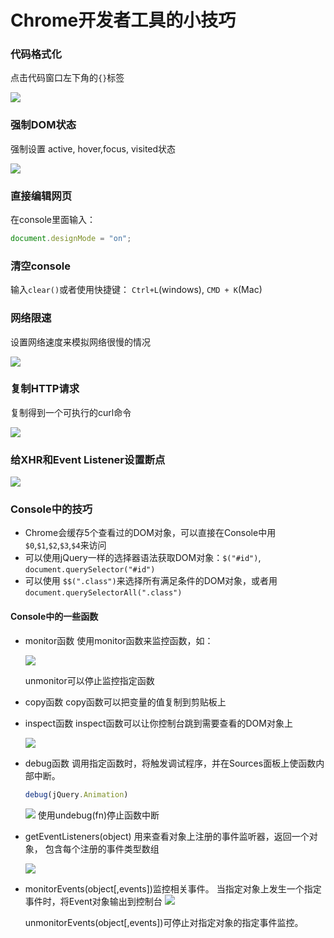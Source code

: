 # Chrome开发者工具的小技巧

### 代码格式化

点击代码窗口左下角的`{}`标签

![](./amWiki/assets/pretty-code.gif) 

### 强制DOM状态

强制设置 active, hover,focus, visited状态

![](./amWiki/assets/state.gif)

### 直接编辑网页

在console里面输入：

```js
document.designMode = "on";
```

### 清空console

输入`clear()`或者使用快捷键：
`Ctrl+L`(windows), `CMD + K`(Mac)

### 网络限速

设置网络速度来模拟网络很慢的情况

![](./amWiki/assets/custom-network-throttling-profiles.gif)

### 复制HTTP请求

复制得到一个可执行的curl命令

![](./amWiki/assets/curl.gif)

### 给XHR和Event Listener设置断点

![](./amWiki/assets/004/002/001-1501935251000.png)

### Console中的技巧

- Chrome会缓存5个查看过的DOM对象，可以直接在Console中用`$0`,`$1`,`$2`,`$3`,`$4`来访问
- 可以使用jQuery一样的选择器语法获取DOM对象：`$("#id")`, `document.querySelector("#id")`
- 可以使用 `$$(".class")`来选择所有满足条件的DOM对象，或者用`document.querySelectorAll(".class")`

#### Console中的一些函数

- monitor函数
    使用monitor函数来监控函数，如：

    ![](./amWiki/assets/004/002/001-1501935842000.png)

    unmonitor可以停止监控指定函数
- copy函数
    copy函数可以把变量的值复制到剪贴板上
- inspect函数
    inspect函数可以让你控制台跳到需要查看的DOM对象上

    ![](./amWiki/assets/004/002/001-1501936013000.png)
- debug函数
    调用指定函数时，将触发调试程序，并在Sources面板上使函数内部中断。
    ```js
    debug(jQuery.Animation)
    ```
    ![](./amWiki/assets/004/002/001-1501937550000.png)
    使用undebug(fn)停止函数中断
- getEventListeners(object)
    用来查看对象上注册的事件监听器，返回一个对象， 包含每个注册的事件类型数组

    ![](./amWiki/assets/004/002/001-1501937703000.png)

- monitorEvents(object[,events])监控相关事件。
    当指定对象上发生一个指定事件时，将Event对象输出到控制台
    ![](./amWiki/assets/004/002/001-1501935725000.png)

    unmonitorEvents(object[,events])可停止对指定对象的指定事件监控。